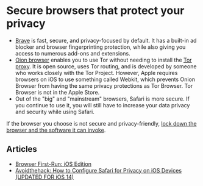 # Secure browsers that protect your privacy

* [Brave](https://brave.com/) is fast, secure, and privacy-focused by default. It has a built-in ad blocker and browser fingerprinting 
protection, while also giving you access to numerous add-ons and extensions.
* [Oion browser](https://apps.apple.com/us/app/onion-browser/id519296448) enables you to use Tor 
without needing to install the [Tor proxy](tor-proxy.md). It is open source, uses Tor routing, and is developed by 
someone who works closely with the Tor Project. However, Apple requires browsers on iOS to use something called Webkit, 
which prevents Onion Browser from having the same privacy protections as Tor Browser. Tor Browser is not in the Apple 
Store.
* Out of the "big" and "mainstream" browsers, Safari is more secure. If you continue to use it, you will still have to 
increase your data privacy and security while using Safari.

If the browser you choose is not secure and privacy-friendly, [lock down the browser and the software it can invoke](data-mitigations:docs/browsing/README).

## Articles

* [Browser First-Run: iOS Edition](https://brave.com/ios-browser-first-run/)
* [Avoidthehack: How to Configure Safari for Privacy on iOS Devices (UPDATED FOR iOS 14)](https://avoidthehack.com/configure-safari-privacy-ios)